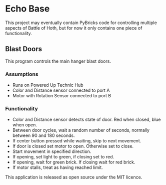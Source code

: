 # Echo Base

This project may eventually contain PyBricks code for controlling multiple aspects of Battle of Hoth, but for now it only contains one piece of functionality.

## Blast Doors

This program controls the main hanger blast doors.

### Assumptions

- Runs on Powered Up Technic Hub
- Color and Distance sensor connected to port A
- Motor with Rotation Sensor connected to port B

### Functionality

- Color and Distance sensor detects state of door. Red when closed, blue when open.
- Between door cycles, wait a random number of seconds, normally between 90 and 180 seconds.
- If center button pressed while waiting, skip to next movement.
- If door is closed set motor to open. Otherwise set to close.
- Start movement in specified direction.
- If opening, set light to green, if closing set to red.
- If opening, wait for green brick. If closing wait for red brick.
- If motor stalls, treat as having reached limit.

This application is released as open source under the MIT licence.

